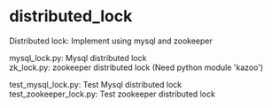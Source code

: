 # distributed_lock  
Distributed lock: Implement using mysql and zookeeper  

mysql_lock.py: Mysql distributed lock  
zk_lock.py: zookeeper distributed lock (Need python module 'kazoo')  
  
test_mysql_lock.py: Test Mysql distributed lock  
test_zookeeper_lock.py: Test zookeeper distributed lock  


